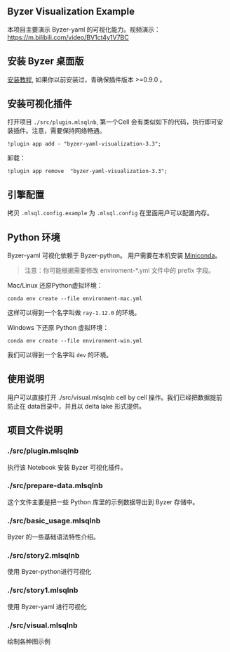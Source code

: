 ## Byzer Visualization Example

本项目主要演示 Byzer-yaml 的可视化能力。视频演示： https://m.bilibili.com/video/BV1ct4y1V7BC

## 安装 Byzer 桌面版


[安装教程](https://zhuanlan.zhihu.com/p/603399058), 如果你以前安装过，青确保插件版本 >=0.9.0 。


## 安装可视化插件

打开项目 `./src/plugin.mlsqlnb`, 第一个Cell 会有类似如下的代码，执行即可安装插件。注意，需要保持网络畅通。


```
!plugin app add - "byzer-yaml-visualization-3.3"; 
```

卸载：

```
!plugin app remove  "byzer-yaml-visualization-3.3";
```

## 引擎配置

拷贝 `.mlsql.config.example` 为 `.mlsql.config` 在里面用户可以配置内存。

## Python 环境

Byzer-yaml 可视化依赖于 Byzer-python。 用户需要在本机安装 [Miniconda](https://docs.conda.io/en/latest/miniconda.html)。

> 注意：你可能根据需要修改 enviroment-*.yml 文件中的 prefix 字段。

Mac/Linux 还原Python虚拟环境：

```
conda env create --file environment-mac.yml
```

这样可以得到一个名字叫做 `ray-1.12.0` 的环境。


Windows 下还原 Python 虚拟环境：

```
conda env create --file environment-win.yml
```
我们可以得到一个名字叫 `dev` 的环境。

## 使用说明

用户可以直接打开 ./src/visual.mlsqlnb cell by cell 操作。我们已经把数据提前防止在 data目录中，并且以 delta lake 形式提供。


## 项目文件说明


### ./src/plugin.mlsqlnb

执行该 Notebook 安装 Byzer 可视化插件。

### ./src/prepare-data.mlsqlnb

这个文件主要是把一些 Python 库里的示例数据导出到 Byzer 存储中。

### ./src/basic_usage.mlsqlnb 

Byzer 的一些基础语法特性介绍。

### ./src/story2.mlsqlnb

使用 Byzer-python进行可视化

### ./src/story1.mlsqlnb

使用 Byzer-yaml 进行可视化

### ./src/visual.mlsqlnb

绘制各种图示例